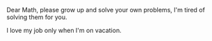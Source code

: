 Dear Math, please grow up and solve your own problems, I'm tired of solving them for you.

I love my job only when I'm on vacation. 
